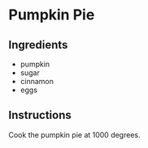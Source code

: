 # Pumpkin Pie
## Ingredients
* pumpkin
* sugar
* cinnamon
* eggs
## Instructions
Cook the pumpkin pie at 1000 degrees. 
